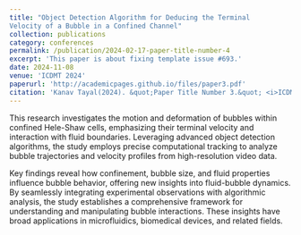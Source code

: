 ```yaml
---
title: "Object Detection Algorithm for Deducing the Terminal
Velocity of a Bubble in a Confined Channel"
collection: publications
category: conferences
permalink: /publication/2024-02-17-paper-title-number-4
excerpt: 'This paper is about fixing template issue #693.'
date: 2024-11-08
venue: 'ICDMT 2024'
paperurl: 'http://academicpages.github.io/files/paper3.pdf'
citation: 'Kanav Tayal(2024). &quot;Paper Title Number 3.&quot; <i>ICDMT 2024</i>. 1(3).'
---
```


This research investigates the motion and deformation of bubbles within confined Hele-Shaw cells, emphasizing their terminal velocity and interaction with fluid boundaries. Leveraging advanced object detection algorithms, the study employs precise computational tracking to analyze bubble trajectories and velocity profiles from high-resolution video data.

Key findings reveal how confinement, bubble size, and fluid properties influence bubble behavior, offering new insights into fluid-bubble dynamics. By seamlessly integrating experimental observations with algorithmic analysis, the study establishes a comprehensive framework for understanding and manipulating bubble interactions. These insights have broad applications in microfluidics, biomedical devices, and related fields.
